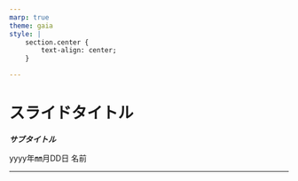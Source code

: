 ```yaml
---
marp: true
theme: gaia
style: |
    section.center {
        text-align: center;
    }

---
```

<!-- paginate: true
_backgroundColor: MediumSeaGreen
_color: white
_class: center
-->

# スライドタイトル
***サブタイトル***

yyyy年㎜月DD日
名前

--- 

